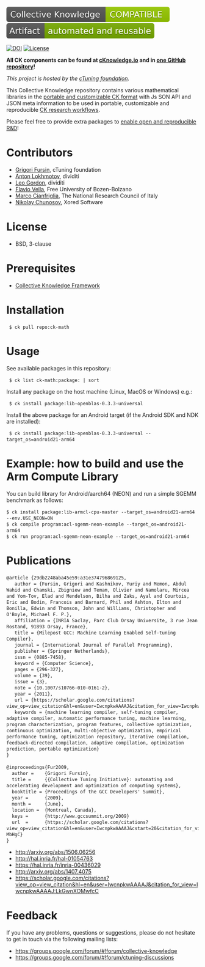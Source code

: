 [![compatibility](https://github.com/ctuning/ck-guide-images/blob/master/ck-compatible.svg)](https://github.com/ctuning/ck)
[![automation](https://github.com/ctuning/ck-guide-images/blob/master/ck-artifact-automated-and-reusable.svg)](http://cTuning.org/ae)

[![DOI](https://zenodo.org/badge/61487596.svg)](https://zenodo.org/badge/latestdoi/61487596)
[![License](https://img.shields.io/badge/License-BSD%203--Clause-blue.svg)](https://opensource.org/licenses/BSD-3-Clause)

**All CK components can be found at [cKnowledge.io](https://cKnowledge.io) and in [one GitHub repository](https://github.com/ctuning/ai)!**

*This project is hosted by the [cTuning foundation](https://cTuning.org).*

This Collective Knowledge repository contains various mathematical libraries 
in the [portable and customizable CK format](http://github.com/ctuning/ck) 
with Js SON API and JSON meta information to be used 
in portable, customizable and reproducible [CK research workflows](https://github.com/ctuning/ck/wiki/Portable-workflows).

Please feel free to provide extra packages to [enable open and reproducible R&D](https://github.com/ctuning/ck/wiki/Enabling-open-science)!

Contributors
============

* [Grigori Fursin](https://fursin.net), cTuning foundation
* [Anton Lokhmotov](https://www.linkedin.com/in/lokhmotov/), dividiti
* [Leo Gordon](https://www.linkedin.com/in/leo-gordon-cambridge/), dividiti
* [Flavio Vella](https://www.linkedin.com/in/flaviovella/), Free University of Bozen-Bolzano
* [Marco Cianfriglia](https://www.linkedin.com/in/marco-cianfriglia-phd-68432687/), The National Research Council of Italy
* [Nikolay Chunosov](https://www.linkedin.com/in/nikolay-chunosov-94366b136/), Xored Software

License
=======
* BSD, 3-clause

Prerequisites
=============
* [Collective Knowledge Framework](http://github.com/ctuning/ck)

Installation
============
```
 $ ck pull repo:ck-math
```

Usage
=====

See available packages in this repository:
```
 $ ck list ck-math:package: | sort
```

Install any package on the host machine (Linux, MacOS or Windows) e.g.:
```
 $ ck install package:lib-openblas-0.3.3-universal
```

Install the above package for an Android target (if the Android SDK and NDK are installed):
```
 $ ck install package:lib-openblas-0.3.3-universal --target_os=android21-arm64
```

Example: how to build and use the Arm Compute Library
=====================================================

You can build library for Android/aarch64 (NEON) and run a simple SGEMM benchmark as follows:
```
$ ck install package:lib-armcl-cpu-master --target_os=android21-arm64 --env.USE_NEON=ON
$ ck compile program:acl-sgemm-neon-example --target_os=android21-arm64
$ ck run program:acl-sgemm-neon-example --target_os=android21-arm64
```

Publications
============

```
@article {29db2248aba45e59:a31e374796869125,
   author = {Fursin, Grigori and Kashnikov, Yuriy and Memon, Abdul Wahid and Chamski, Zbigniew and Temam, Olivier and Namolaru, Mircea and Yom-Tov, Elad and Mendelson, Bilha and Zaks, Ayal and Courtois, Eric and Bodin, Francois and Barnard, Phil and Ashton, Elton and Bonilla, Edwin and Thomson, John and Williams, Christopher and O'Boyle, Michael F. P.},
   affiliation = {INRIA Saclay, Parc Club Orsay Universite, 3 rue Jean Rostand, 91893 Orsay, France},
   title = {Milepost GCC: Machine Learning Enabled Self-tuning Compiler},
   journal = {International Journal of Parallel Programming},
   publisher = {Springer Netherlands},
   issn = {0885-7458},
   keyword = {Computer Science},
   pages = {296-327},
   volume = {39},
   issue = {3},
   note = {10.1007/s10766-010-0161-2},
   year = {2011},
   url = {https://scholar.google.com/citations?view_op=view_citation&hl=en&user=IwcnpkwAAAAJ&citation_for_view=IwcnpkwAAAAJ:LkGwnXOMwfcC},
   keywords = {machine learning compiler, self-tuning compiler, adaptive compiler, automatic performance tuning, machine learning, program characterization, program features, collective optimization, continuous optimization, multi-objective optimization, empirical performance tuning, optimization repository, iterative compilation, feedback-directed compilation, adaptive compilation, optimization prediction, portable optimization}
}

@inproceedings{Fur2009,
  author =    {Grigori Fursin},
  title =     {{Collective Tuning Initiative}: automating and accelerating development and optimization of computing systems},
  booktitle = {Proceedings of the GCC Developers' Summit},
  year =      {2009},
  month =     {June},
  location =  {Montreal, Canada},
  keys =      {http://www.gccsummit.org/2009}
  url  =      {https://scholar.google.com/citations?view_op=view_citation&hl=en&user=IwcnpkwAAAAJ&cstart=20&citation_for_view=IwcnpkwAAAAJ:8k81kl-MbHgC}
}
```

* http://arxiv.org/abs/1506.06256
* http://hal.inria.fr/hal-01054763
* https://hal.inria.fr/inria-00436029
* http://arxiv.org/abs/1407.4075
* https://scholar.google.com/citations?view_op=view_citation&hl=en&user=IwcnpkwAAAAJ&citation_for_view=IwcnpkwAAAAJ:LkGwnXOMwfcC

Feedback
========

If you have any problems, questions or suggestions, please do not hesitate to get in touch
via the following mailing lists:
* https://groups.google.com/forum/#!forum/collective-knowledge
* https://groups.google.com/forum/#!forum/ctuning-discussions
